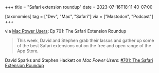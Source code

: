 +++
title = "Safari extension roundup"
date = 2023-07-16T18:11:40-07:00

[taxonomies]
tag = ["Dev", "Mac", "Safari"]
via = ["Mastodon", "Podcast"]
+++

via [Mac Power Users](https://relayfm.social/@mpu/110725774126255389): Ep 701: The Safari Extension Roundup

<!-- more -->

> This week, David and Stephen grab their lassos and gather up some of the best Safari extensions out on the free and open range of the App Store.

David Sparks and Stephen Hackett on _Mac Power Users_: [#701: The Safari Extension Roundup](https://www.relay.fm/mpu/701)
